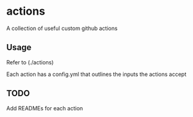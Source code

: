 # actions
A collection of useful custom github actions

## Usage
Refer to (./actions)

Each action has a config.yml that outlines the inputs the actions accept

## TODO
Add READMEs for each action
